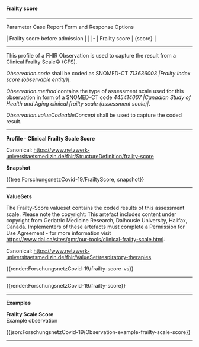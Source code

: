 #### Frailty score

---

Parameter Case Report Form and Response Options 

| Frailty score before admission |  |
|-
| Frailty score | \{score\} | 

---

This profile of a FHIR Observation is used to capture the result from a Clinical Frailty Scale© (CFS).

*Observation.code* shall be coded as SNOMED-CT *713636003 |Frailty Index score (observable entity)|*.

*Observation.method* contains the type of assessment scale used for this observation in form of a SNOMED-CT code *445414007 |Canadian Study of Health and Aging clinical frailty scale (assessment scale)|*.

*Observation.valueCodeableConcept* shall be used to capture the coded result.

---

**Profile - Clinical Frailty Scale Score**

Canonical: https://www.netzwerk-universitaetsmedizin.de/fhir/StructureDefinition/frailty-score

**Snapshot**

{{tree:ForschungsnetzCovid-19/FrailtyScore, snapshot}}

---

**ValueSets**

The Frailty-Score valueset contains the coded results of this assessment scale. Please note the copyright: This artefact includes content under copyright from Geriatric Medicine Research, Dalhousie University, Halifax, Canada. Implementers of these artefacts must complete a Permission for Use Agreement - for more information visit https://www.dal.ca/sites/gmr/our-tools/clinical-frailty-scale.html.

Canonical: https://www.netzwerk-universitaetsmedizin.de/fhir/ValueSet/respiratory-therapies

{{render:ForschungsnetzCovid-19/frailty-score-vs}}

---

{{render:ForschungsnetzCovid-19/frailty-score}}

---

**Examples**

**Frailty Scale Score**
<br>
Example observation

{{json:ForschungsnetzCovid-19/Observation-example-frailty-scale-score}} 

---